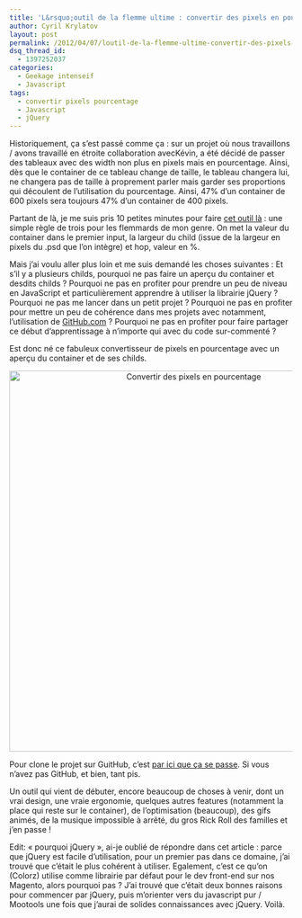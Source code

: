 ```yaml
---
title: 'L&rsquo;outil de la flemme ultime : convertir des pixels en pourcentage'
author: Cyril Krylatov
layout: post
permalink: /2012/04/07/loutil-de-la-flemme-ultime-convertir-des-pixels-en-pourcentage/
dsq_thread_id:
  - 1397252037
categories:
  - Geekage intenseif
  - Javascript
tags:
  - convertir pixels pourcentage
  - Javascript
  - jQuery
---
```

Historiquement, ça s&rsquo;est passé comme ça : sur un projet où nous travaillons / avons travaillé en étroite collaboration avecKévin</a>, a été décidé de passer des tableaux avec des width non plus en pixels mais en pourcentage. Ainsi, dès que le container de ce tableau change de taille, le tableau changera lui, ne changera pas de taille à proprement parler mais garder ses proportions qui découlent de l&rsquo;utilisation du pourcentage. Ainsi, 47% d&rsquo;un container de 600 pixels sera toujours 47% d&rsquo;un container de 400 pixels.

Partant de là, je me suis pris 10 petites minutes pour faire [cet outil là][1] : une simple règle de trois pour les flemmards de mon genre. On met la valeur du container dans le premier input, la largeur du child (issue de la largeur en pixels du .psd que l&rsquo;on intègre) et hop, valeur en %.

Mais j&rsquo;ai voulu aller plus loin et me suis demandé les choses suivantes : Et s&rsquo;il y a plusieurs childs, pourquoi ne pas faire un aperçu du container et desdits childs ? Pourquoi ne pas en profiter pour prendre un peu de niveau en JavaScript et particulièrement apprendre à utiliser la librairie jQuery ? Pourquoi ne pas me lancer dans un petit projet ? Pourquoi ne pas en profiter pour mettre un peu de cohérence dans mes projets avec notamment, l&rsquo;utilisation de [GitHub.com][2] ? Pourquoi ne pas en profiter pour faire partager ce début d&rsquo;apprentissage à n&rsquo;importe qui avec du code sur-commenté ?

Est donc né ce fabuleux convertisseur de pixels en pourcentage avec un aperçu du container et de ses childs.

<p style="text-align:center;">
  <img src="http://blog.c-krylatov.com/wp-content/uploads/2012/04/convertisseur_preview.jpg" alt="Convertir des pixels en pourcentage" title="Convertir des pixels en pourcentage" width="640" height="678" class="size-full wp-image-323" /> 
</p>

Pour clone le projet sur GuitHub, c&rsquo;est [par ici que ça se passe][3]. Si vous n&rsquo;avez pas GitHub, et bien, tant pis.

Un outil qui vient de débuter, encore beaucoup de choses à venir, dont un vrai design, une vraie ergonomie, quelques autres features (notamment la place qui reste sur le container), de l&rsquo;optimisation (beaucoup), des gifs animés, de la musique impossible à arrêté, du gros Rick Roll des familles et j&rsquo;en passe !

Edit: &laquo;&nbsp;pourquoi jQuery&nbsp;&raquo;, ai-je oublié de répondre dans cet article : parce que jQuery est facile d&rsquo;utilisation, pour un premier pas dans ce domaine, j&rsquo;ai trouvé que c&rsquo;était le plus cohérent à utiliser. Egalement, c&rsquo;est ce qu&rsquo;on (Colorz) utilise comme librairie par défaut pour le dev front-end sur nos Magento, alors pourquoi pas ? J&rsquo;ai trouvé que c&rsquo;était deux bonnes raisons pour commencer par jQuery, puis m&rsquo;orienter vers du javascript pur / Mootools une fois que j&rsquo;aurai de solides connaissances avec jQuery. Voilà.

 [1]: http://dl.dropbox.com/u/6058285/flemmeinte/regledetrois.html
 [2]: http://github.com/
 [3]: https://github.com/DaPo/Convertisseur-pixels----pourcentage